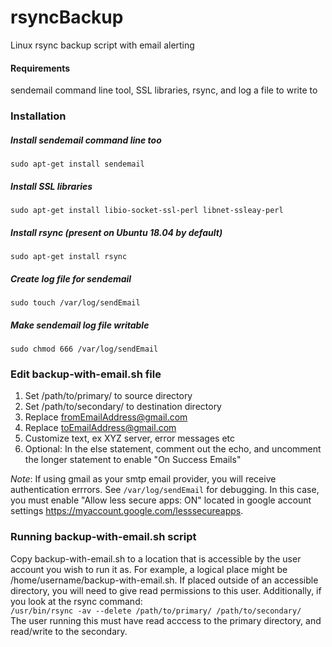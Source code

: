 # rsyncBackup
Linux rsync backup script with email alerting

#### Requirements
sendemail command line tool, SSL libraries, rsync, and log a file to write to

### Installation

##### Install sendemail command line too
```sudo apt-get install sendemail```
##### Install SSL libraries
```sudo apt-get install libio-socket-ssl-perl libnet-ssleay-perl```
##### Install rsync (present on Ubuntu 18.04 by default)
```sudo apt-get install rsync```
##### Create log file for sendemail
```sudo touch /var/log/sendEmail```
##### Make sendemail log file writable
```sudo chmod 666 /var/log/sendEmail```

### Edit backup-with-email.sh file
1. Set /path/to/primary/ to source directory
2. Set /path/to/secondary/ to destination directory
3. Replace fromEmailAddress@gmail.com
4. Replace toEmailAddress@gmail.com
5. Customize text, ex XYZ server, error messages etc
6. Optional: In the else statement, comment out the echo, and uncomment the longer statement to enable "On Success Emails" 

*Note*: If using gmail as your smtp email provider, you will receive authentication errrors. See ```/var/log/sendEmail``` for debugging. In this case, you must enable "Allow less secure apps: ON" located in google account settings https://myaccount.google.com/lesssecureapps.

### Running backup-with-email.sh script
Copy backup-with-email.sh to a location that is accessible by the user account you wish to run it as. For example, a logical place might be /home/username/backup-with-email.sh. If placed outside of an accessible directory, you will need to give read permissions to this user. Additionally, if you look at the rsync command:  
```/usr/bin/rsync -av --delete /path/to/primary/ /path/to/secondary/```  
The user running this must have read acccess to the primary directory, and read/write to the secondary.



